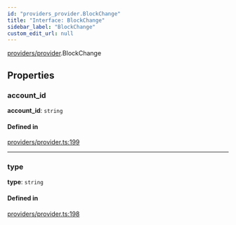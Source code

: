 ```yaml
---
id: "providers_provider.BlockChange"
title: "Interface: BlockChange"
sidebar_label: "BlockChange"
custom_edit_url: null
---
```


[providers/provider](../modules/providers_provider.md).BlockChange

## Properties

### account\_id

 **account\_id**: `string`

#### Defined in

[providers/provider.ts:199](https://github.com/maxhr/near--near-api-js/blob/57fed346/packages/near-api-js/src/providers/provider.ts#L199)

___

### type

 **type**: `string`

#### Defined in

[providers/provider.ts:198](https://github.com/maxhr/near--near-api-js/blob/57fed346/packages/near-api-js/src/providers/provider.ts#L198)

